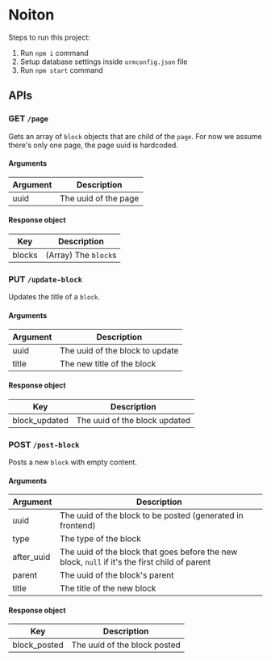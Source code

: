 # Noiton

Steps to run this project:
1. Run `npm i` command
2. Setup database settings inside `ormconfig.json` file
3. Run `npm start` command

## APIs
### GET `/page`

Gets an array of `block` objects that are child of the `page`.
For now we assume there's only one page, the page uuid is hardcoded.

#### Arguments

| Argument | Description                                       |
|----------|---------------------------------------------------|
| uuid | The uuid of the page |

#### Response object

| Key        | Description                          |
|------------|--------------------------------------|
| blocks | (Array) The `block`s            |


### PUT `/update-block`

Updates the title of a `block`.

#### Arguments

| Argument | Description                                       |
|----------|---------------------------------------------------|
| uuid | The uuid of the block to update |
| title | The new title of the block |

#### Response object

| Key        | Description                          |
|------------|--------------------------------------|
| block_updated | The uuid of the block updated  |


### POST `/post-block`

Posts a new `block` with empty content.

#### Arguments

| Argument | Description                                       |
|----------|---------------------------------------------------|
| uuid | The uuid of the block to be posted (generated in frontend) |
| type | The type of the block |
| after_uuid | The uuid of the block that goes before the new block, `null` if it's the first child of parent |
| parent | The uuid of the block's parent |
| title | The title of the new block |

#### Response object

| Key        | Description                          |
|------------|--------------------------------------|
| block_posted | The uuid of the block posted  |







